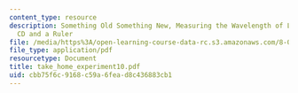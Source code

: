 ```yaml
---
content_type: resource
description: Something Old Something New, Measuring the Wavelength of Light with a
  CD and a Ruler
file: /media/https%3A/open-learning-course-data-rc.s3.amazonaws.com/8-03-physics-iii-spring-2003/cbb75f6c9168c59a6fead8c436883cb1_take_home_experiment10.pdf
file_type: application/pdf
resourcetype: Document
title: take_home_experiment10.pdf
uid: cbb75f6c-9168-c59a-6fea-d8c436883cb1
---
```

